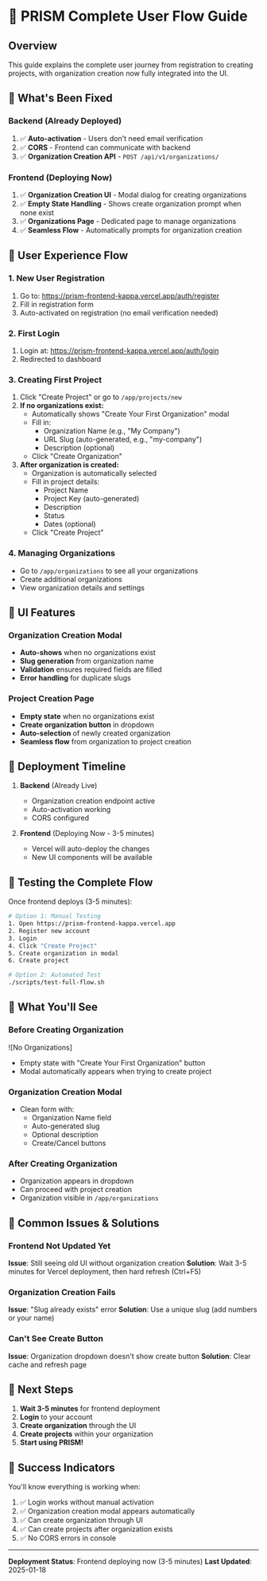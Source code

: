 # 🎯 PRISM Complete User Flow Guide

## Overview
This guide explains the complete user journey from registration to creating projects, with organization creation now fully integrated into the UI.

## 🚀 What's Been Fixed

### Backend (Already Deployed)
1. ✅ **Auto-activation** - Users don't need email verification
2. ✅ **CORS** - Frontend can communicate with backend
3. ✅ **Organization Creation API** - `POST /api/v1/organizations/`

### Frontend (Deploying Now)
1. ✅ **Organization Creation UI** - Modal dialog for creating organizations
2. ✅ **Empty State Handling** - Shows create organization prompt when none exist
3. ✅ **Organizations Page** - Dedicated page to manage organizations
4. ✅ **Seamless Flow** - Automatically prompts for organization creation

## 📱 User Experience Flow

### 1. New User Registration
1. Go to: https://prism-frontend-kappa.vercel.app/auth/register
2. Fill in registration form
3. Auto-activated on registration (no email verification needed)

### 2. First Login
1. Login at: https://prism-frontend-kappa.vercel.app/auth/login
2. Redirected to dashboard

### 3. Creating First Project
1. Click "Create Project" or go to `/app/projects/new`
2. **If no organizations exist:**
   - Automatically shows "Create Your First Organization" modal
   - Fill in:
     - Organization Name (e.g., "My Company")
     - URL Slug (auto-generated, e.g., "my-company")
     - Description (optional)
   - Click "Create Organization"
3. **After organization is created:**
   - Organization is automatically selected
   - Fill in project details:
     - Project Name
     - Project Key (auto-generated)
     - Description
     - Status
     - Dates (optional)
   - Click "Create Project"

### 4. Managing Organizations
- Go to `/app/organizations` to see all your organizations
- Create additional organizations
- View organization details and settings

## 🎨 UI Features

### Organization Creation Modal
- **Auto-shows** when no organizations exist
- **Slug generation** from organization name
- **Validation** ensures required fields are filled
- **Error handling** for duplicate slugs

### Project Creation Page
- **Empty state** when no organizations exist
- **Create organization button** in dropdown
- **Auto-selection** of newly created organization
- **Seamless flow** from organization to project creation

## 🔧 Deployment Timeline

1. **Backend** (Already Live)
   - Organization creation endpoint active
   - Auto-activation working
   - CORS configured

2. **Frontend** (Deploying Now - 3-5 minutes)
   - Vercel will auto-deploy the changes
   - New UI components will be available

## 🧪 Testing the Complete Flow

Once frontend deploys (3-5 minutes):

```bash
# Option 1: Manual Testing
1. Open https://prism-frontend-kappa.vercel.app
2. Register new account
3. Login
4. Click "Create Project"
5. Create organization in modal
6. Create project

# Option 2: Automated Test
./scripts/test-full-flow.sh
```

## 🎯 What You'll See

### Before Creating Organization
![No Organizations]
- Empty state with "Create Your First Organization" button
- Modal automatically appears when trying to create project

### Organization Creation Modal
- Clean form with:
  - Organization Name field
  - Auto-generated slug
  - Optional description
  - Create/Cancel buttons

### After Creating Organization
- Organization appears in dropdown
- Can proceed with project creation
- Organization visible in `/app/organizations`

## 🚨 Common Issues & Solutions

### Frontend Not Updated Yet
**Issue**: Still seeing old UI without organization creation
**Solution**: Wait 3-5 minutes for Vercel deployment, then hard refresh (Ctrl+F5)

### Organization Creation Fails
**Issue**: "Slug already exists" error
**Solution**: Use a unique slug (add numbers or your name)

### Can't See Create Button
**Issue**: Organization dropdown doesn't show create button
**Solution**: Clear cache and refresh page

## 📝 Next Steps

1. **Wait 3-5 minutes** for frontend deployment
2. **Login** to your account
3. **Create organization** through the UI
4. **Create projects** within your organization
5. **Start using PRISM!**

## 🎉 Success Indicators

You'll know everything is working when:
1. ✅ Login works without manual activation
2. ✅ Organization creation modal appears automatically
3. ✅ Can create organization through UI
4. ✅ Can create projects after organization exists
5. ✅ No CORS errors in console

---

**Deployment Status**: Frontend deploying now (3-5 minutes)
**Last Updated**: 2025-01-18